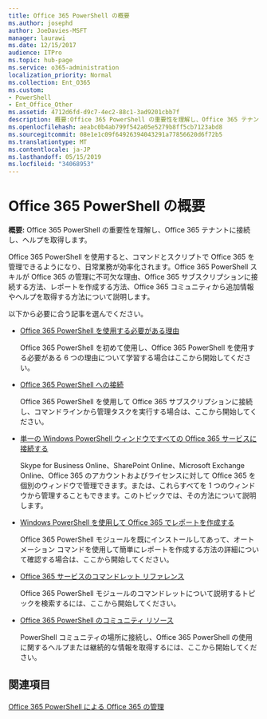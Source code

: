```yaml
---
title: Office 365 PowerShell の概要
ms.author: josephd
author: JoeDavies-MSFT
manager: laurawi
ms.date: 12/15/2017
audience: ITPro
ms.topic: hub-page
ms.service: o365-administration
localization_priority: Normal
ms.collection: Ent_O365
ms.custom:
- PowerShell
- Ent_Office_Other
ms.assetid: 4712d6fd-d9c7-4ec2-88c1-3ad9201cbb7f
description: 概要:Office 365 PowerShell の重要性を理解し、Office 365 テナントに接続し、ヘルプを取得します。
ms.openlocfilehash: aeabc0b4ab799f542a05e5279b8ff5cb7123abd8
ms.sourcegitcommit: 08e1e1c09f64926394043291a77856620d6f72b5
ms.translationtype: MT
ms.contentlocale: ja-JP
ms.lasthandoff: 05/15/2019
ms.locfileid: "34068953"
---
```

# <a name="getting-started-with-office-365-powershell"></a>Office 365 PowerShell の概要

 **概要:** Office 365 PowerShell の重要性を理解し、Office 365 テナントに接続し、ヘルプを取得します。
  
Office 365 PowerShell を使用すると、コマンドとスクリプトで Office 365 を管理できるようになり、日常業務が効率化されます。Office 365 PowerShell スキルが Office 365 の管理に不可欠な理由、Office 365 サブスクリプションに接続する方法、レポートを作成する方法、Office 365 コミュニティから追加情報やヘルプを取得する方法について説明します。
  
以下から必要に合う記事を選んでください。
  
- [Office 365 PowerShell を使用する必要がある理由](why-you-need-to-use-office-365-powershell.md)
    
    Office 365 PowerShell を初めて使用し、Office 365 PowerShell を使用する必要がある 6 つの理由について学習する場合はここから開始してください。 
    
- [Office 365 PowerShell への接続](connect-to-office-365-powershell.md)
    
    Office 365 PowerShell を使用して Office 365 サブスクリプションに接続し、コマンドラインから管理タスクを実行する場合は、ここから開始してください。
    
- [単一の Windows PowerShell ウィンドウですべての Office 365 サービスに接続する](connect-to-all-office-365-services-in-a-single-windows-powershell-window.md)
    
    Skype for Business Online、SharePoint Online、Microsoft Exchange Online、Office 365 のアカウントおよびライセンスに対して Office 365 を個別のウィンドウで管理できます。または、これらすべてを 1 つのウィンドウから管理することもできます。このトピックでは、その方法について説明します。
    
- [Windows PowerShell を使用して Office 365 でレポートを作成する](use-windows-powershell-to-create-reports-in-office-365.md)
    
    Office 365 PowerShell モジュールを既にインストールしてあって、オートメーション コマンドを使用して簡単にレポートを作成する方法の詳細について確認する場合は、ここから開始してください。 
    
- [Office 365 サービスのコマンドレット リファレンス](cmdlet-references-for-office-365-services.md)
    
    Office 365 PowerShell モジュールのコマンドレットについて説明するトピックを検索するには、ここから開始してください。
    
- [Office 365 PowerShell のコミュニティ リソース](office-365-powershell-community-resources.md)
    
    PowerShell コミュニティの場所に接続し、Office 365 PowerShell の使用に関するヘルプまたは継続的な情報を取得するには、ここから開始してください。
    
## <a name="see-also"></a>関連項目

#### 

[Office 365 PowerShell による Office 365 の管理](manage-office-365-with-office-365-powershell.md)

